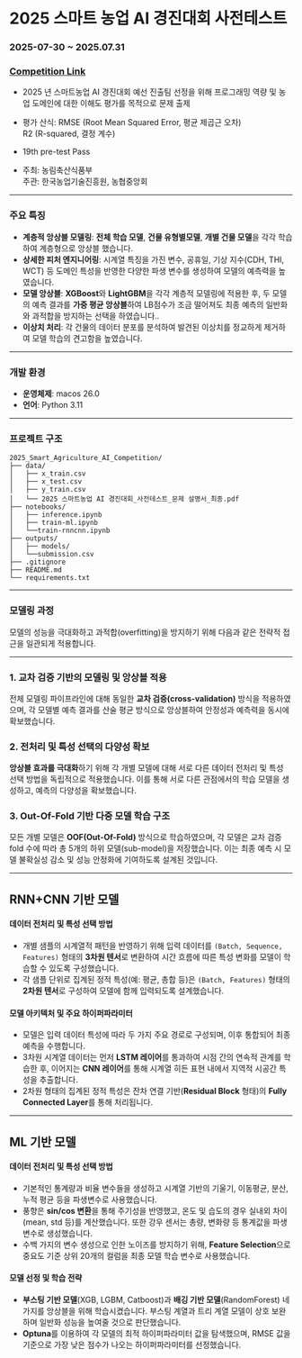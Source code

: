 # 2025 스마트 농업 AI 경진대회 사전테스트

### **2025-07-30 ~ 2025.07.31**
### [Competition Link](https://agrichallenge.ai)
-  2025 년 스마트농업 AI 경진대회 예선 진출팀 선정을 위해 프로그래밍 역량 및 농업 도메인에 대한
이해도 평가를 목적으로 문제 출제

- 평가 산식: RMSE (Root Mean Squared Error, 평균 제곱근 오차)  
R2 (R-squared, 결정 계수)


- 19th pre-test Pass
 
- 주최: 농림축산식품부  
주관: 한국농업기술진흥원, 농협중앙회
---

### **주요 특징**

- **계층적 앙상블 모델링**: **전체 학습 모델**, **건물 유형별모델**, **개별 건물 모델**을 각각 학습하여 계층형으로 앙상블 했습니다.
- **상세한 피처 엔지니어링**: 시계열 특징을 가진 변수, 공휴일, 기상 지수(CDH, THI, WCT) 등 도메인 특성을 반영한 다양한 파생 변수를 생성하여 모델의 예측력을 높였습니다.
- **모델 앙상블**: **XGBoost**와 **LightGBM**을 각각 계층적 모델링에 적용한 후, 두 모델의 예측 결과를 **가중 평균 앙상블**하여 LB점수가 조금 떨어져도 최종 예측의 일반화와 과적합을 방지하는 선택을 하였습니다..
- **이상치 처리**: 각 건물의 데이터 분포를 분석하여 발견된 이상치를 정교하게 제거하여 모델 학습의 견고함을 높였습니다.

---

### **개발 환경**

- **운영체제**: macos 26.0
- **언어**: Python 3.11

---

### **프로젝트 구조**

```
2025_Smart_Agriculture_AI_Competition/
├── data/               
│   ├── x_train.csv
│   ├── x_test.csv
│   ├── y_train.csv
│   └── 2025 스마트농업 AI 경진대회_사전테스트_문제 설명서_최종.pdf
├── notebooks/           
│   ├── inference.ipynb
│   ├── train-ml.ipynb
│   └──train-rnncnn.ipynb
├── outputs/
│   ├── models/
│   └──submission.csv
├── .gitignore        
├── README.md           
└── requirements.txt    
```

---

### **모델링 과정**

모델의 성능을 극대화하고 과적합(overfitting)을 방지하기 위해 다음과 같은 전략적 접근을 일관되게 적용합니다. 

***

### 1. 교차 검증 기반의 모델링 및 앙상블 적용
전체 모델링 파이프라인에 대해 동일한 **교차 검증(cross-validation)** 방식을 적용하였으며, 각 모델별 예측 결과를 산술 평균 방식으로 앙상블하여 안정성과 예측력을 동시에 확보했습니다. 

### 2. 전처리 및 특성 선택의 다양성 확보
**앙상블 효과를 극대화**하기 위해 각 개별 모델에 대해 서로 다른 데이터 전처리 및 특성 선택 방법을 독립적으로 적용했습니다.  이를 통해 서로 다른 관점에서의 학습 모델을 생성하고, 예측의 다양성을 확보했습니다. 

### 3. Out-Of-Fold 기반 다중 모델 학습 구조
모든 개별 모델은 **OOF(Out-Of-Fold)** 방식으로 학습하였으며, 각 모델은 교차 검증 fold 수에 따라 총 5개의 하위 모델(sub-model)을 저장했습니다. 
이는 최종 예측 시 모델 불확실성 감소 및 성능 안정화에 기여하도록 설계된 것입니다.

***

## RNN+CNN 기반 모델

#### 데이터 전처리 및 특성 선택 방법
* 개별 샘플의 시계열적 패턴을 반영하기 위해 입력 데이터를 `(Batch, Sequence, Features)` 형태의 **3차원 텐서**로 변환하여 시간 흐름에 따른 특성 변화를 모델이 학습할 수 있도록 구성했습니다. 
* 각 샘플 단위로 집계된 정적 특성(예: 평균, 총합 등)은 `(Batch, Features)` 형태의 **2차원 텐서**로 구성하여 모델에 함께 입력되도록 설계했습니다.

#### 모델 아키텍처 및 주요 하이퍼파라미터
* 모델은 입력 데이터 특성에 따라 두 가지 주요 경로로 구성되며, 이후 통합되어 최종 예측을 수행합니다.
* 3차원 시계열 데이터는 먼저 **LSTM 레이어**를 통과하여 시점 간의 연속적 관계를 학습한 후, 이어지는 **CNN 레이어**를 통해 시계열 히든 표현 내에서 지역적 시공간 특성을 추출합니다.
* 2차원 형태의 집계된 정적 특성은 잔차 연결 기반(**Residual Block** 형태)의 **Fully Connected Layer**를 통해 처리됩니다.

***

## ML 기반 모델

#### 데이터 전처리 및 특성 선택 방법
* 기본적인 통계량과 비율 변수들을 생성하고 시계열 기반의 기울기, 이동평균, 분산, 누적 평균 등을 파생변수로 사용했습니다.  
* 풍향은 **sin/cos 변환**을 통해 주기성을 반영했고, 온도 및 습도의 경우 실내외 차이(mean, std 등)를 계산했습니다.  또한 강우 센서는 총량, 변화량 등 통계값을 파생변수로 생성했습니다.  
* 수백 가지의 변수 생성으로 인한 노이즈를 방지하기 위해, **Feature Selection**으로 중요도 기준 상위 20개의 컬럼을 최종 모델 학습 변수로 사용했습니다.  

#### 모델 선정 및 학습 전략
* **부스팅 기반 모델**(XGB, LGBM, Catboost)과 **배깅 기반 모델**(RandomForest) 네 가지를 앙상블을 위해 학습시켰습니다.  부스팅 계열과 트리 계열 모델이 상호 보완하며 일반화 성능을 높여줄 것으로 판단했습니다.  
* **Optuna**를 이용하여 각 모델의 최적 하이퍼파라미터 값을 탐색했으며, RMSE 값을 기준으로 가장 낮은 점수가 나오는 하이퍼파라미터를 선정했습니다.



